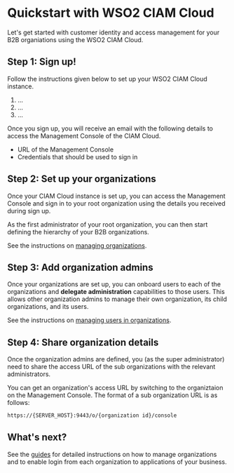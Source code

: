 # Quickstart with WSO2 CIAM Cloud

Let's get started with customer identity and access management for your B2B organiations using the WSO2 CIAM Cloud.

## Step 1: Sign up!

Follow the instructions given below to set up your WSO2 CIAM Cloud instance.

1.  ...
2.  ...
3.  ...

Once you sign up, you will receive an email with the following details to access the Management Console of the CIAM Cloud.

-   URL of the Management Console
-   Credentials that should be used to sign in

## Step 2: Set up your organizations

Once your CIAM Cloud instance is set up, you can access the Management Console and sign in to your root organization using the details you received during sign up.

As the first administrator of your root organization, you can then start defining the hierarchy of your B2B organizations.

See the instructions on [managing organizations](../../guides/b2b-org-management/manage-organizations).

## Step 3: Add organization admins

Once your organizations are set up, you can onboard users to each of the organizations and **delegate administration** capabilities to those users. This allows other organization admins to manage their own organization, its child organizations, and its users.

See the instructions on [managing users in organizations](../../guides/org-user-management).

## Step 4: Share organization details

Once the organization admins are defined, you (as the super administrator) need to share the access URL of the sub organizations with the relevant administrators.

You can get an organization's access URL by switching to the organiztaion on the Management Console. The format of a sub organization URL is as follows:

``` bash
https://{SERVER_HOST}:9443/o/{organization id}/console
```

## What's next?

See the [guides](../../guides/guides-overview) for detailed instructions on how to manage organizations and to enable login from each organization to applications of your business.